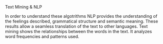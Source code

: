 Text Mining & NLP 


In order to understand these algotrithms NLP provides the understanding of the feelings described, grammatical structure and semantic meaning. These results allow a seamless translation of the text to other languages. Text mining shows the relationships between the words in the text. It analyzes word frequencies and patterns used.

